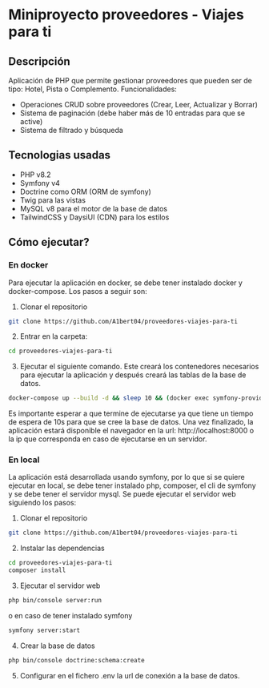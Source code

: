 # Miniproyecto proveedores - Viajes para ti
## Descripción
Aplicación de PHP que permite gestionar proveedores que pueden ser de tipo: Hotel, Pista o Complemento.
Funcionalidades:
- Operaciones CRUD sobre proveedores (Crear, Leer, Actualizar y Borrar)
- Sistema de paginación (debe haber más de 10 entradas para que se active)
- Sistema de filtrado y búsqueda
## Tecnologias usadas
- PHP v8.2
- Symfony v4
- Doctrine como ORM (ORM de symfony)
- Twig para las vistas
- MySQL v8 para el motor de la base de datos
- TailwindCSS y DaysiUI (CDN) para los estilos
## Cómo ejecutar?
### En docker
Para ejecutar la aplicación en docker, se debe tener instalado docker y docker-compose.
Los pasos a seguir son:
1. Clonar el repositorio
```bash
git clone https://github.com/A1bert04/proveedores-viajes-para-ti
```
2. Entrar en la carpeta:
```bash
cd proveedores-viajes-para-ti
```
3. Ejecutar el siguiente comando. Este creará los contenedores necesarios para ejecutar la aplicación y después creará las tablas de la base de datos.
```bash
docker-compose up --build -d && sleep 10 && (docker exec symfony-providers php bin/console doctrine:schema:create > /dev/null 2>&1 || true) && echo "Server running successfully"
```
Es importante esperar a que termine de ejecutarse ya que tiene un tiempo de espera de 10s para que se cree la base de datos.
Una vez finalizado, la aplicación estará disponible el navegador en la url: http://localhost:8000 o la ip que corresponda en caso de ejecutarse en un servidor.

### En local
La aplicación está desarrollada usando symfony, 
por lo que si se quiere ejecutar en local, se debe tener instalado php, composer, el cli de symfony y se debe 
tener el servidor mysql.
Se puede ejecutar el servidor web siguiendo los pasos:
1. Clonar el repositorio
```bash
git clone https://github.com/A1bert04/proveedores-viajes-para-ti
```
2. Instalar las dependencias

```bash
cd proveedores-viajes-para-ti
composer install
```

3. Ejecutar el servidor web

```bash
php bin/console server:run
```

o en caso de tener instalado symfony

```bash
symfony server:start
```

4. Crear la base de datos
```bash
php bin/console doctrine:schema:create
```

5. Configurar en el fichero .env la url de conexión a la base de datos.
